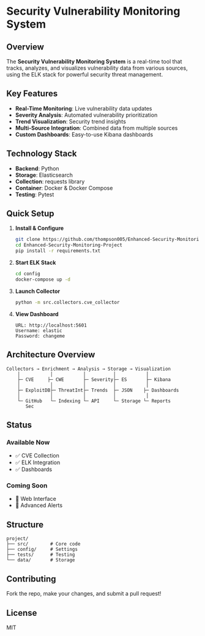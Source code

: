 # Security Vulnerability Monitoring System

## Overview
The **Security Vulnerability Monitoring System** is a real-time tool that tracks, analyzes, and visualizes vulnerability data from various sources, using the ELK stack for powerful security threat management.

## Key Features
- **Real-Time Monitoring**: Live vulnerability data updates
- **Severity Analysis**: Automated vulnerability prioritization
- **Trend Visualization**: Security trend insights
- **Multi-Source Integration**: Combined data from multiple sources
- **Custom Dashboards**: Easy-to-use Kibana dashboards

  
## Technology Stack
- **Backend**: Python
- **Storage**: Elasticsearch
- **Collection**: requests library
- **Container**: Docker & Docker Compose
- **Testing**: Pytest

## Quick Setup

1. **Install & Configure**
   ```bash
   git clone https://github.com/thompson005/Enhanced-Security-Monitoring-Project.git
   cd Enhanced-Security-Monitoring-Project
   pip install -r requirements.txt
   ```

2. **Start ELK Stack**
   ```bash
   cd config
   docker-compose up -d
   ```

3. **Launch Collector**
   ```bash
   python -m src.collectors.cve_collector
   ```

4. **View Dashboard**
   ```
   URL: http://localhost:5601
   Username: elastic
   Password: changeme
   ```

## Architecture Overview

```
Collectors → Enrichment → Analysis → Storage → Visualization
    │           │           │          │           │
    ├─ CVE     ├─ CWE       ├─ Severity├─ ES       ├─ Kibana
    │           │           │          │           │
    ├─ ExploitDB├─ ThreatInt├─ Trends  ├─ JSON    ├─ Dashboards
    │           │           │          │           │
    └─ GitHub   └─ Indexing └─ API     └─ Storage └─ Reports
       Sec
```
## Status

### Available Now
- ✅ CVE Collection
- ✅ ELK Integration
- ✅ Dashboards

### Coming Soon
- 🚧 Web Interface
- 🚧 Advanced Alerts

## Structure
```
project/
├── src/        # Core code
├── config/     # Settings
├── tests/      # Testing
└── data/       # Storage
```

## Contributing
Fork the repo, make your changes, and submit a pull request!

## License
MIT
